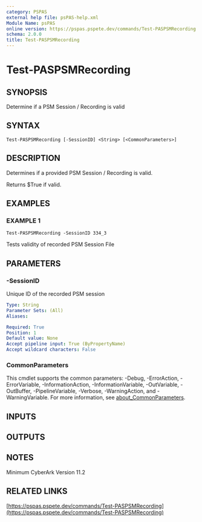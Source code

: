 ```yaml
---
category: PSPAS
external help file: psPAS-help.xml
Module Name: psPAS
online version: https://pspas.pspete.dev/commands/Test-PASPSMRecording
schema: 2.0.0
title: Test-PASPSMRecording
---
```


# Test-PASPSMRecording

## SYNOPSIS
Determine if a PSM Session / Recording is valid

## SYNTAX

```
Test-PASPSMRecording [-SessionID] <String> [<CommonParameters>]
```

## DESCRIPTION
Determines if a provided PSM Session / Recording is valid.

Returns $True if valid.

## EXAMPLES

### EXAMPLE 1
```
Test-PASPSMRecording -SessionID 334_3
```

Tests validity of recorded PSM Session File

## PARAMETERS

### -SessionID
Unique ID of the recorded PSM session

```yaml
Type: String
Parameter Sets: (All)
Aliases:

Required: True
Position: 1
Default value: None
Accept pipeline input: True (ByPropertyName)
Accept wildcard characters: False
```

### CommonParameters
This cmdlet supports the common parameters: -Debug, -ErrorAction, -ErrorVariable, -InformationAction, -InformationVariable, -OutVariable, -OutBuffer, -PipelineVariable, -Verbose, -WarningAction, and -WarningVariable. For more information, see [about_CommonParameters](http://go.microsoft.com/fwlink/?LinkID=113216).

## INPUTS

## OUTPUTS

## NOTES
Minimum CyberArk Version 11.2

## RELATED LINKS

[https://pspas.pspete.dev/commands/Test-PASPSMRecording](https://pspas.pspete.dev/commands/Test-PASPSMRecording)


